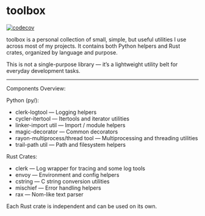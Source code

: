 # toolbox

[![codecov](https://codecov.io/gh/Glatzel/toolbox/graph/badge.svg?token=biKBmTxt99)](https://codecov.io/gh/Glatzel/toolbox)

toolbox is a personal collection of small, simple, but useful utilities I use across most of my projects.
It contains both Python helpers and Rust crates, organized by language and purpose.

This is not a single-purpose library — it’s a lightweight utility belt for everyday development tasks.

---

Components Overview:

Python (py/):

- clerk-logtool — Logging helpers
- cycler-itertool — Itertools and iterator utilities
- linker-import util — Import / module helpers
- magic-decorator — Common decorators
- rayon-multiprocess/thread tool — Multiprocessing and threading utilities
- trail-path util — Path and filesystem helpers

Rust Crates:

- clerk — Log wrapper for tracing and some log tools
- envoy — Environment and config helpers
- cstring — C string conversion utilities
- mischief — Error handling helpers
- rax — Nom-like text parser

Each Rust crate is independent and can be used on its own.
